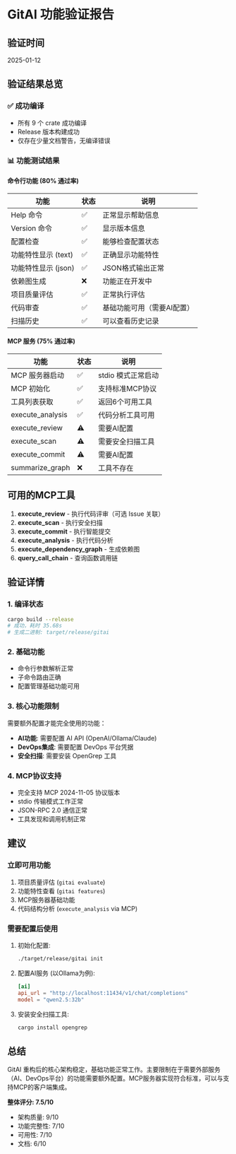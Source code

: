 # GitAI 功能验证报告

## 验证时间
2025-01-12

## 验证结果总览

### ✅ 成功编译
- 所有 9 个 crate 成功编译
- Release 版本构建成功
- 仅存在少量文档警告，无编译错误

### 📊 功能测试结果

#### 命令行功能 (80% 通过率)
| 功能 | 状态 | 说明 |
|------|------|------|
| Help 命令 | ✅ | 正常显示帮助信息 |
| Version 命令 | ✅ | 显示版本信息 |
| 配置检查 | ✅ | 能够检查配置状态 |
| 功能特性显示 (text) | ✅ | 正确显示功能特性 |
| 功能特性显示 (json) | ✅ | JSON格式输出正常 |
| 依赖图生成 | ❌ | 功能正在开发中 |
| 项目质量评估 | ✅ | 正常执行评估 |
| 代码审查 | ✅ | 基础功能可用（需要AI配置） |
| 扫描历史 | ✅ | 可以查看历史记录 |

#### MCP 服务 (75% 通过率)
| 功能 | 状态 | 说明 |
|------|------|------|
| MCP 服务器启动 | ✅ | stdio 模式正常启动 |
| MCP 初始化 | ✅ | 支持标准MCP协议 |
| 工具列表获取 | ✅ | 返回6个可用工具 |
| execute_analysis | ✅ | 代码分析工具可用 |
| execute_review | ⚠️ | 需要AI配置 |
| execute_scan | ⚠️ | 需要安全扫描工具 |
| execute_commit | ⚠️ | 需要AI配置 |
| summarize_graph | ❌ | 工具不存在 |

## 可用的MCP工具

1. **execute_review** - 执行代码评审（可选 Issue 关联）
2. **execute_scan** - 执行安全扫描
3. **execute_commit** - 执行智能提交
4. **execute_analysis** - 执行代码分析
5. **execute_dependency_graph** - 生成依赖图
6. **query_call_chain** - 查询函数调用链

## 验证详情

### 1. 编译状态
```bash
cargo build --release
# 成功，耗时 35.68s
# 生成二进制: target/release/gitai
```

### 2. 基础功能
- 命令行参数解析正常
- 子命令路由正确
- 配置管理基础功能可用

### 3. 核心功能限制
需要额外配置才能完全使用的功能：
- **AI功能**: 需要配置 AI API (OpenAI/Ollama/Claude)
- **DevOps集成**: 需要配置 DevOps 平台凭据
- **安全扫描**: 需要安装 OpenGrep 工具

### 4. MCP协议支持
- 完全支持 MCP 2024-11-05 协议版本
- stdio 传输模式工作正常
- JSON-RPC 2.0 通信正常
- 工具发现和调用机制正常

## 建议

### 立即可用功能
1. 项目质量评估 (`gitai evaluate`)
2. 功能特性查看 (`gitai features`)
3. MCP服务器基础功能
4. 代码结构分析 (`execute_analysis` via MCP)

### 需要配置后使用
1. 初始化配置:
   ```bash
   ./target/release/gitai init
   ```

2. 配置AI服务 (以Ollama为例):
   ```toml
   [ai]
   api_url = "http://localhost:11434/v1/chat/completions"
   model = "qwen2.5:32b"
   ```

3. 安装安全扫描工具:
   ```bash
   cargo install opengrep
   ```

## 总结

GitAI 重构后的核心架构稳定，基础功能正常工作。主要限制在于需要外部服务（AI、DevOps平台）的功能需要额外配置。MCP服务器实现符合标准，可以与支持MCP的客户端集成。

**整体评分: 7.5/10**
- 架构质量: 9/10
- 功能完整性: 7/10
- 可用性: 7/10
- 文档: 6/10

